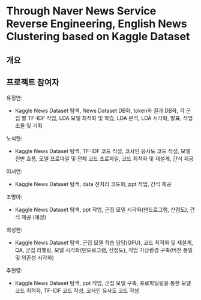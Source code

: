 # Through Naver News Service Reverse Engineering, English News Clustering based on Kaggle Dataset

## 개요


## 프로젝트 참여자
유정연: 
- Kaggle News Dataset 탐색, News Dataset DB화, token화 결과 DB화, 각 군집 별 TF-IDF 작업, LDA 모델 최적화 및 학습, LDA 분석, LDA 시각화, 발표, 작업 조율 및 기획

노석현: 
- Kaggle News Dataset 탐색, TF-IDF 코드 작성, 코사인 유사도 코드 작성, 모델 전반 흐름, 모델 프로파일 및 전체 코드 프로파일, 코드 최적화 및 재설계, 간식 제공

이서연: 
- Kaggle News Dataset 탐색, data 전처리 코드화, ppt 작업, 간식 제공

조명아: 
- Kaggle News Dataset 탐색, ppt 작업, 군집 모델 시각화(댄드로그램, 산점도), 간식 제공 (예정)

최성현: 
- Kaggle News Dataset 탐색, 군집 모델 학습 담당(GPU), 코드 최적화 및 제설계, QA, 군집 라벨링, 모델 시각화(댄드로그램, 산점도), 작업 가상환경 구축(버전 통일 및 의존성 시각화)

추현영: 
- Kaggle News Dataset 탐색, ppt 작업, 군집 모델 구축, 프로파일링을 통한 모델 코드 최적화, TF-IDF 코드 작성, 코사인 유사도 코드 작성

